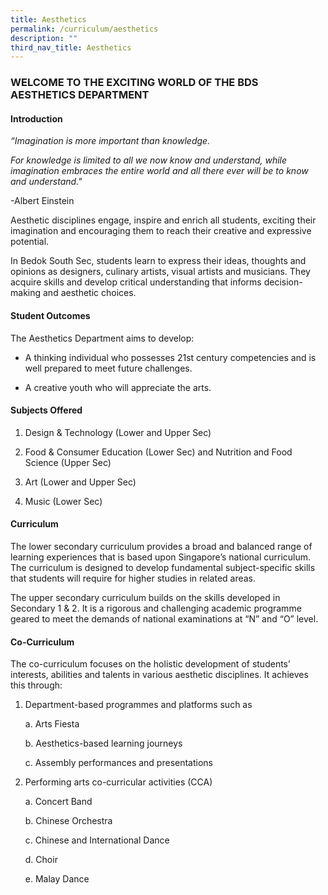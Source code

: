 ```yaml
---
title: Aesthetics
permalink: /curriculum/aesthetics
description: ""
third_nav_title: Aesthetics
---
```

### WELCOME TO THE EXCITING WORLD OF THE BDS AESTHETICS DEPARTMENT

#### Introduction 


*“Imagination is more important than knowledge.*

*For knowledge is limited to all we now know and understand, while imagination embraces the entire world and all there ever will be to know and understand."*

-Albert Einstein

Aesthetic disciplines engage, inspire and enrich all students, exciting their imagination and encouraging them to reach their creative and expressive potential.


In Bedok South Sec, students learn to express their ideas, thoughts and opinions as designers, culinary artists, visual artists and musicians.  They acquire skills and develop critical understanding that informs decision-making and aesthetic choices.

#### Student Outcomes

The Aesthetics Department aims to develop:
* A thinking individual who possesses 21st century competencies and is well prepared to meet       future challenges. 

* A creative youth who will appreciate the arts.

#### Subjects Offered

1.    Design & Technology (Lower and Upper Sec)

2.    Food & Consumer Education (Lower Sec) and Nutrition and Food Science (Upper Sec)

3.    Art (Lower and Upper Sec)

4.    Music (Lower Sec)

#### Curriculum

The lower secondary curriculum provides a broad and balanced range of learning experiences that is based upon Singapore’s national curriculum. The curriculum is designed to develop fundamental subject-specific skills that students will require for higher studies in related areas.

The upper secondary curriculum builds on the skills developed in Secondary 1 & 2. It is a rigorous and challenging academic programme geared to meet the demands of national examinations at “N” and “O” level.

#### Co-Curriculum

The co-curriculum focuses on the holistic development of students’ interests, abilities and talents in various aesthetic disciplines. It achieves this through: 

1. Department-based programmes and platforms such as

   a.    Arts Fiesta 

   b.    Aesthetics-based learning journeys

   c.    Assembly performances and presentations <br>
	 

2. Performing arts co-curricular activities (CCA)

     a.    Concert Band 

     b.    Chinese Orchestra

     c.    Chinese and International Dance

     d.    Choir

     e.    Malay Dance
